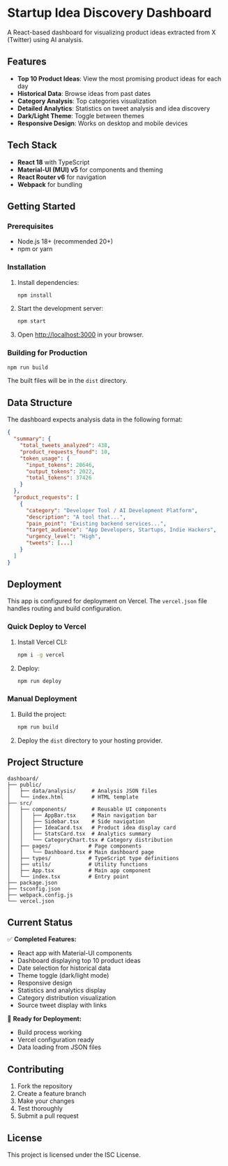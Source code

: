 # Startup Idea Discovery Dashboard

A React-based dashboard for visualizing product ideas extracted from X (Twitter) using AI analysis.

## Features

- **Top 10 Product Ideas**: View the most promising product ideas for each day
- **Historical Data**: Browse ideas from past dates
- **Category Analysis**: Top categories visualization
- **Detailed Analytics**: Statistics on tweet analysis and idea discovery
- **Dark/Light Theme**: Toggle between themes
- **Responsive Design**: Works on desktop and mobile devices

## Tech Stack

- **React 18** with TypeScript
- **Material-UI (MUI) v5** for components and theming
- **React Router v6** for navigation
- **Webpack** for bundling

## Getting Started

### Prerequisites

- Node.js 18+ (recommended 20+)
- npm or yarn

### Installation

1. Install dependencies:

   ```bash
   npm install
   ```

2. Start the development server:

   ```bash
   npm start
   ```

3. Open [http://localhost:3000](http://localhost:3000) in your browser.

### Building for Production

```bash
npm run build
```

The built files will be in the `dist` directory.

## Data Structure

The dashboard expects analysis data in the following format:

```json
{
  "summary": {
    "total_tweets_analyzed": 438,
    "product_requests_found": 10,
    "token_usage": {
      "input_tokens": 28646,
      "output_tokens": 2022,
      "total_tokens": 37426
    }
  },
  "product_requests": [
    {
      "category": "Developer Tool / AI Development Platform",
      "description": "A tool that...",
      "pain_point": "Existing backend services...",
      "target_audience": "App Developers, Startups, Indie Hackers",
      "urgency_level": "High",
      "tweets": [...]
    }
  ]
}
```

## Deployment

This app is configured for deployment on Vercel. The `vercel.json` file handles routing and build configuration.

### Quick Deploy to Vercel

1. Install Vercel CLI:

   ```bash
   npm i -g vercel
   ```

2. Deploy:
   ```bash
   npm run deploy
   ```

### Manual Deployment

1. Build the project:

   ```bash
   npm run build
   ```

2. Deploy the `dist` directory to your hosting provider.

## Project Structure

```
dashboard/
├── public/
│   ├── data/analysis/     # Analysis JSON files
│   └── index.html         # HTML template
├── src/
│   ├── components/        # Reusable UI components
│   │   ├── AppBar.tsx     # Main navigation bar
│   │   ├── Sidebar.tsx    # Side navigation
│   │   ├── IdeaCard.tsx   # Product idea display card
│   │   ├── StatsCard.tsx  # Analytics summary
│   │   └── CategoryChart.tsx # Category distribution
│   ├── pages/            # Page components
│   │   └── Dashboard.tsx # Main dashboard page
│   ├── types/            # TypeScript type definitions
│   ├── utils/            # Utility functions
│   ├── App.tsx           # Main app component
│   └── index.tsx         # Entry point
├── package.json
├── tsconfig.json
├── webpack.config.js
└── vercel.json
```

## Current Status

✅ **Completed Features:**

- React app with Material-UI components
- Dashboard displaying top 10 product ideas
- Date selection for historical data
- Theme toggle (dark/light mode)
- Responsive design
- Statistics and analytics display
- Category distribution visualization
- Source tweet display with links

🔄 **Ready for Deployment:**

- Build process working
- Vercel configuration ready
- Data loading from JSON files

## Contributing

1. Fork the repository
2. Create a feature branch
3. Make your changes
4. Test thoroughly
5. Submit a pull request

## License

This project is licensed under the ISC License.
